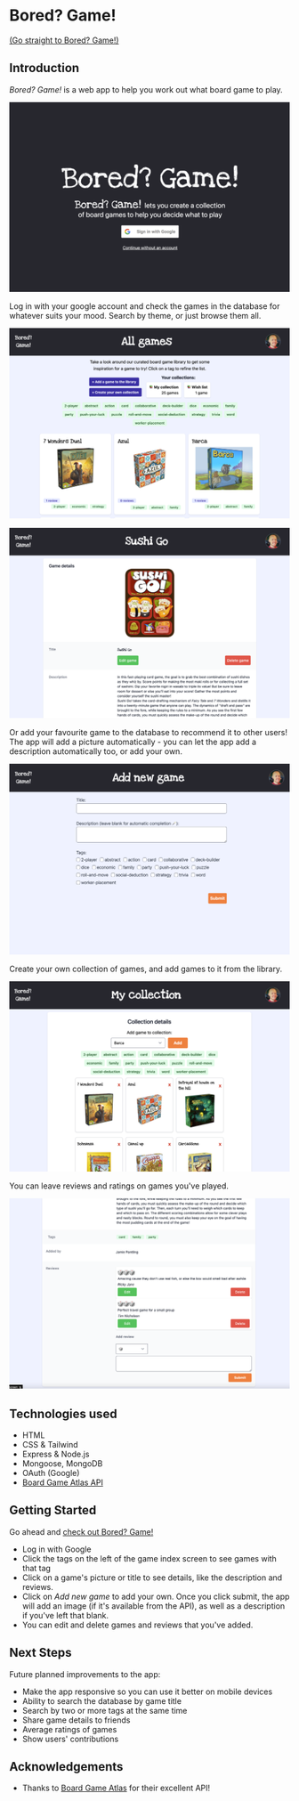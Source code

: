 # Bored? Game!

[(Go straight to Bored? Game!)](https://boredgameapp.herokuapp.com/)

## Introduction

*Bored? Game!* is a web app to help you work out what board game to play. 

![Screenshot of landing page](/public/images/landing-page.png)

Log in with your google account and check the games in the database for whatever suits your mood. Search by theme, or just browse them all. 

![Screenshot of game index view](/public/images/all-games.png)

![Screenshot of game details view](/public/images/game-show.png)

Or add your favourite game to the database to recommend it to other users! The app will add a picture automatically - you can let the app add a description automatically too, or add your own.

![Screenshot of new game view](/public/images/add-game.png)

Create your own collection of games, and add games to it from the library.

![Screenshot of game details view](/public/images/my-collection.png)


You can leave reviews and ratings on games you've played.

![Screenshot of game reviews](/public/images/reviews.png)

## Technologies used

* HTML
* CSS & Tailwind
* Express & Node.js
* Mongoose, MongoDB
* OAuth (Google)
* [Board Game Atlas API](https://www.boardgameatlas.com/api/docs)


## Getting Started

Go ahead and [check out Bored? Game!](https://boredgameapp.herokuapp.com/) 

* Log in with Google
* Click the tags on the left of the game index screen to see games with that tag
* Click on a game's picture or title to see details, like the description and reviews.
* Click on *Add new game* to add your own. Once you click submit, the app will add an image (if it's available from the API), as well as a description if you've left that blank.
* You can edit and delete games and reviews that you've added.


## Next Steps

Future planned improvements to the app:

* Make the app responsive so you can use it better on mobile devices
* Ability to search the database by game title
* Search by two or more tags at the same time
* Share game details to friends
* Average ratings of games
* Show users' contributions

## Acknowledgements

* Thanks to [Board Game Atlas](https://www.boardgameatlas.com/) for their excellent API!
